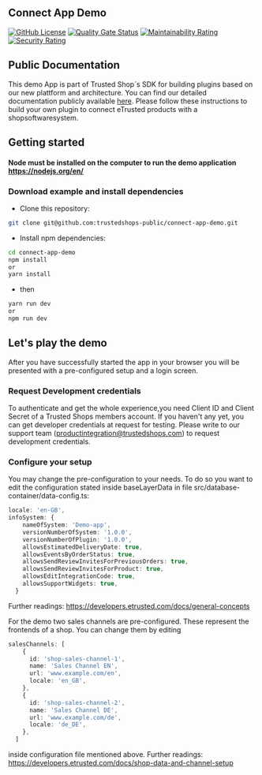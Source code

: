 ## Connect App Demo
[![GitHub License](https://img.shields.io/badge/license-MIT-lightgrey.svg)](https://github.com/trustedshops-public/connect-app-demo/blob/main/LICENSE)
[![Quality Gate Status](https://sonarcloud.io/api/project_badges/measure?project=trustedshops-public_connect-app-demo&metric=alert_status)](https://sonarcloud.io/summary/new_code?id=trustedshops-public_connect-app-demo)
[![Maintainability Rating](https://sonarcloud.io/api/project_badges/measure?project=trustedshops-public_connect-app-demo&metric=sqale_rating)](https://sonarcloud.io/summary/new_code?id=trustedshops-public_connect-app-demo)
[![Security Rating](https://sonarcloud.io/api/project_badges/measure?project=trustedshops-public_connect-app-demo&metric=security_rating)](https://sonarcloud.io/summary/new_code?id=trustedshops-public_connect-app-demo)
## Public Documentation
This demo App is part of Trusted Shop´s SDK for building plugins based on our new plattform and architecture. You can find our detailed documentation publicly available [here](https://developers.etrusted.com/docs/introduction). Please follow these instructions to build your own plugin to connect eTrusted products with a shopsoftwaresystem.


## Getting started

#### Node must be installed on the computer to run the demo application https://nodejs.org/en/

### Download example and install dependencies
- Clone this repository:
```sh
git clone git@github.com:trustedshops-public/connect-app-demo.git
```
- Install npm dependencies:
```sh
cd connect-app-demo
npm install
or
yarn install
```
- then
```sh
yarn run dev
or
npm run dev
```

## Let's play the demo
After you have successfully started the app in your browser you will be presented with a pre-configured setup and a login screen.
### Request Development credentials
To authenticate and get the whole experience,you need Client ID and Client Secret of a Trusted Shops members account.
If you haven't any yet, you can get developer credentials at request for testing. 
Please write to our support team (productintegration@trustedshops.com) to request development credentials.

### Configure your setup
You may change the pre-configuration to your needs.
To do so you want to edit the configuration stated inside baseLayerData in file src/database-container/data-config.ts:
```ts
locale: 'en-GB',
infoSystem: {
    nameOfSystem: 'Demo-app',
    versionNumberOfSystem: '1.0.0',
    versionNumberOfPlugin: '1.0.0',
    allowsEstimatedDeliveryDate: true,
    allowsEventsByOrderStatus: true,
    allowsSendReviewInvitesForPreviousOrders: true,
    allowsSendReviewInvitesForProduct: true,
    allowsEditIntegrationCode: true,
    allowsSupportWidgets: true,
  }

```
Further readings: https://developers.etrusted.com/docs/general-concepts

For the demo two sales channels are pre-configured. These represent the frontends of a shop.
You can change them by editing 
```ts
salesChannels: [
    {
      id: 'shop-sales-channel-1',
      name: 'Sales Channel EN',
      url: 'www.example.com/en',
      locale: 'en_GB',
    },
    {
      id: 'shop-sales-channel-2',
      name: 'Sales Channel DE',
      url: 'www.example.com/de',
      locale: 'de_DE',
    },
  ]
```
inside configuration file mentioned above.
Further readings: https://developers.etrusted.com/docs/shop-data-and-channel-setup



